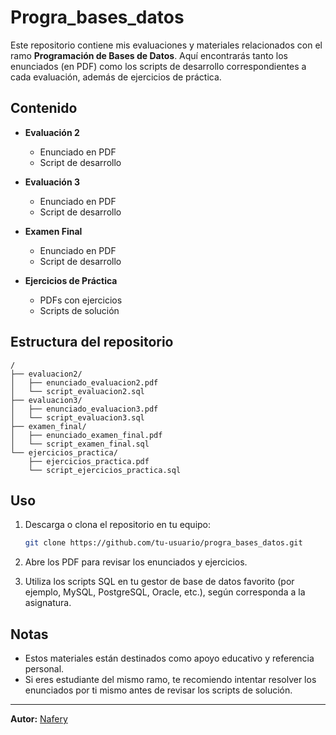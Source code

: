 # Progra_bases_datos

Este repositorio contiene mis evaluaciones y materiales relacionados con el ramo **Programación de Bases de Datos**. Aquí encontrarás tanto los enunciados (en PDF) como los scripts de desarrollo correspondientes a cada evaluación, además de ejercicios de práctica.

## Contenido

- **Evaluación 2**  
  - Enunciado en PDF  
  - Script de desarrollo

- **Evaluación 3**  
  - Enunciado en PDF  
  - Script de desarrollo

- **Examen Final**  
  - Enunciado en PDF  
  - Script de desarrollo

- **Ejercicios de Práctica**  
  - PDFs con ejercicios  
  - Scripts de solución

## Estructura del repositorio

```plaintext
/
├── evaluacion2/
│   ├── enunciado_evaluacion2.pdf
│   └── script_evaluacion2.sql
├── evaluacion3/
│   ├── enunciado_evaluacion3.pdf
│   └── script_evaluacion3.sql
├── examen_final/
│   ├── enunciado_examen_final.pdf
│   └── script_examen_final.sql
└── ejercicios_practica/
    ├── ejercicios_practica.pdf
    └── script_ejercicios_practica.sql
```

## Uso

1. Descarga o clona el repositorio en tu equipo:
    ```bash
    git clone https://github.com/tu-usuario/progra_bases_datos.git
    ```

2. Abre los PDF para revisar los enunciados y ejercicios.

3. Utiliza los scripts SQL en tu gestor de base de datos favorito (por ejemplo, MySQL, PostgreSQL, Oracle, etc.), según corresponda a la asignatura.

## Notas

- Estos materiales están destinados como apoyo educativo y referencia personal.
- Si eres estudiante del mismo ramo, te recomiendo intentar resolver los enunciados por ti mismo antes de revisar los scripts de solución.

---

**Autor:** [Nafery](https://github.com/Nafery)
